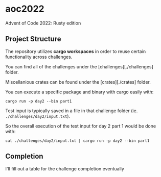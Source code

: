 # aoc2022

Advent of Code 2022: Rusty edition

## Project Structure

The repository utilizes **cargo workspaces** in order to reuse certain functionality across challenges.

You can find all of the challenges under the [challenges][./challenges] folder.

Miscellanious crates can be found under the [crates][./crates] folder.

You can execute a specific package and binary with cargo easily with:

```shell
cargo run -p day2 --bin part1
```

Test input is typically saved in a file in that challenge folder (ie. `./challenges/day2/input.txt`).

So the overall execution of the test input for day 2 part 1 would be done with:

```shell
cat ./challenges/day2/input.txt | cargo run -p day2 --bin part1
```

## Completion

I'll fill out a table for the challenge completion eventually
